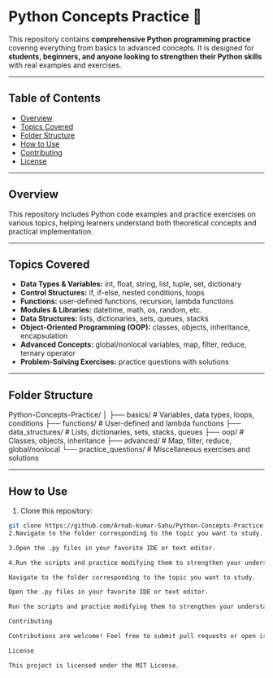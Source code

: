# Python Concepts Practice 🐍

This repository contains **comprehensive Python programming practice** covering everything from basics to advanced concepts. It is designed for **students, beginners, and anyone looking to strengthen their Python skills** with real examples and exercises.

---

## Table of Contents
- [Overview](#overview)
- [Topics Covered](#topics-covered)
- [Folder Structure](#folder-structure)
- [How to Use](#how-to-use)
- [Contributing](#contributing)
- [License](#license)

---

## Overview
This repository includes Python code examples and practice exercises on various topics, helping learners understand both theoretical concepts and practical implementation.

---

## Topics Covered
- **Data Types & Variables:** int, float, string, list, tuple, set, dictionary  
- **Control Structures:** if, if-else, nested conditions, loops  
- **Functions:** user-defined functions, recursion, lambda functions  
- **Modules & Libraries:** datetime, math, os, random, etc.  
- **Data Structures:** lists, dictionaries, sets, queues, stacks  
- **Object-Oriented Programming (OOP):** classes, objects, inheritance, encapsulation  
- **Advanced Concepts:** global/nonlocal variables, map, filter, reduce, ternary operator  
- **Problem-Solving Exercises:** practice questions with solutions  

---

## Folder Structure
Python-Concepts-Practice/
│
├── basics/ # Variables, data types, loops, conditions
├── functions/ # User-defined and lambda functions
├── data_structures/ # Lists, dictionaries, sets, stacks, queues
├── oop/ # Classes, objects, inheritance
├── advanced/ # Map, filter, reduce, global/nonlocal
└── practice_questions/ # Miscellaneous exercises and solutions

---

## How to Use
1. Clone this repository:
```bash
git clone https://github.com/Arnab-kumar-Sahu/Python-Concepts-Practice.git
2.Navigate to the folder corresponding to the topic you want to study.

3.Open the .py files in your favorite IDE or text editor.

4.Run the scripts and practice modifying them to strengthen your understanding.

Navigate to the folder corresponding to the topic you want to study.

Open the .py files in your favorite IDE or text editor.

Run the scripts and practice modifying them to strengthen your understanding.

Contributing

Contributions are welcome! Feel free to submit pull requests or open issues for bug fixes, improvements, or additional exercises.

License

This project is licensed under the MIT License.

